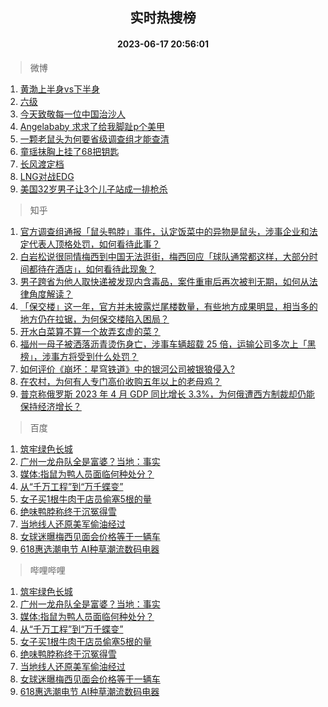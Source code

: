 <div align="center"><h2>实时热搜榜</h2><h4>2023-06-17 20:56:01</h4></div>

> 微博  

1. [黄渤上半身vs下半身](https://s.weibo.com/weibo?q=%23%E9%BB%84%E6%B8%A4%E4%B8%8A%E5%8D%8A%E8%BA%ABvs%E4%B8%8B%E5%8D%8A%E8%BA%AB%23&t=31&band_rank=1&Refer=top)<br />
2. [六级](https://s.weibo.com/weibo?q=%E5%85%AD%E7%BA%A7&t=31&band_rank=2&Refer=top)<br />
3. [今天致敬每一位中国治沙人](https://s.weibo.com/weibo?q=%23%E4%BB%8A%E5%A4%A9%E8%87%B4%E6%95%AC%E6%AF%8F%E4%B8%80%E4%BD%8D%E4%B8%AD%E5%9B%BD%E6%B2%BB%E6%B2%99%E4%BA%BA%23&t=31&band_rank=3&Refer=top)<br />
4. [Angelababy 求求了给我脚趾p个美甲](https://s.weibo.com/weibo?q=Angelababy%20%E6%B1%82%E6%B1%82%E4%BA%86%E7%BB%99%E6%88%91%E8%84%9A%E8%B6%BEp%E4%B8%AA%E7%BE%8E%E7%94%B2&t=31&band_rank=4&Refer=top)<br />
5. [一颗老鼠头为何要省级调查组才能查清](https://s.weibo.com/weibo?q=%23%E4%B8%80%E9%A2%97%E8%80%81%E9%BC%A0%E5%A4%B4%E4%B8%BA%E4%BD%95%E8%A6%81%E7%9C%81%E7%BA%A7%E8%B0%83%E6%9F%A5%E7%BB%84%E6%89%8D%E8%83%BD%E6%9F%A5%E6%B8%85%23&t=31&band_rank=5&Refer=top)<br />
6. [童瑶抹胸上挂了68把钥匙](https://s.weibo.com/weibo?q=%23%E7%AB%A5%E7%91%B6%E6%8A%B9%E8%83%B8%E4%B8%8A%E6%8C%82%E4%BA%8668%E6%8A%8A%E9%92%A5%E5%8C%99%23&t=31&band_rank=6&Refer=top)<br />
7. [长风渡定档](https://s.weibo.com/weibo?q=%E9%95%BF%E9%A3%8E%E6%B8%A1%E5%AE%9A%E6%A1%A3&t=31&band_rank=7&Refer=top)<br />
8. [LNG对战EDG](https://s.weibo.com/weibo?q=%23LNG%E5%AF%B9%E6%88%98EDG%23&t=31&band_rank=8&Refer=top)<br />
9. [美国32岁男子让3个儿子站成一排枪杀](https://s.weibo.com/weibo?q=%23%E7%BE%8E%E5%9B%BD32%E5%B2%81%E7%94%B7%E5%AD%90%E8%AE%A93%E4%B8%AA%E5%84%BF%E5%AD%90%E7%AB%99%E6%88%90%E4%B8%80%E6%8E%92%E6%9E%AA%E6%9D%80%23&t=31&band_rank=9&Refer=top)<br />

> 知乎  

1. [官方调查组通报「鼠头鸭脖」事件，认定饭菜中的异物是鼠头，涉事企业和法定代表人顶格处罚，如何看待此事？](https://www.zhihu.com/question/607131041)<br />
2. [白岩松说很同情梅西到中国无法逛街，梅西回应「球队通常都这样，大部分时间都待在酒店」，如何看待此现象？](https://www.zhihu.com/question/607002376)<br />
3. [男子跨省为他人取快递被发现内含毒品，案件重审后再次被判无期，如何从法律角度解读？](https://www.zhihu.com/question/607104424)<br />
4. [「保交楼」这一年，官方并未披露烂尾楼数量，有些地方成果明显，相当多的地方仍在拉锯，为何保交楼陷入困局？](https://www.zhihu.com/question/607125175)<br />
5. [开水白菜算不算一个故弄玄虚的菜？](https://www.zhihu.com/question/487255017)<br />
6. [福州一母子被洒落沥青烫伤身亡，涉事车辆超载 25 倍，运输公司多次上「黑榜」，涉事方将受到什么处罚？](https://www.zhihu.com/question/607112600)<br />
7. [如何评价《崩坏：星穹铁道》中的银河公司被银狼侵入?](https://www.zhihu.com/question/607134236)<br />
8. [在农村，为何有人专门高价收购五年以上的老母鸡？](https://www.zhihu.com/question/421033694)<br />
9. [普京称俄罗斯 2023 年 4 月 GDP 同比增长 3.3%，为何俄遭西方制裁却仍能保持经济增长？](https://www.zhihu.com/question/607051685)<br />

> 百度  

1. [筑牢绿色长城](https://www.baidu.com/s?wd=%E7%AD%91%E7%89%A2%E7%BB%BF%E8%89%B2%E9%95%BF%E5%9F%8E&sa=fyb_news&rsv_dl=fyb_news)<br />
2. [广州一龙舟队全是富婆？当地：事实](https://www.baidu.com/s?wd=%E5%B9%BF%E5%B7%9E%E4%B8%80%E9%BE%99%E8%88%9F%E9%98%9F%E5%85%A8%E6%98%AF%E5%AF%8C%E5%A9%86%EF%BC%9F%E5%BD%93%E5%9C%B0%EF%BC%9A%E4%BA%8B%E5%AE%9E&sa=fyb_news&rsv_dl=fyb_news)<br />
3. [媒体:指鼠为鸭人员面临何种处分？](https://www.baidu.com/s?wd=%E5%AA%92%E4%BD%93%3A%E6%8C%87%E9%BC%A0%E4%B8%BA%E9%B8%AD%E4%BA%BA%E5%91%98%E9%9D%A2%E4%B8%B4%E4%BD%95%E7%A7%8D%E5%A4%84%E5%88%86%EF%BC%9F&sa=fyb_news&rsv_dl=fyb_news)<br />
4. [从“千万工程”到“万千蝶变”](https://www.baidu.com/s?wd=%E4%BB%8E%E2%80%9C%E5%8D%83%E4%B8%87%E5%B7%A5%E7%A8%8B%E2%80%9D%E5%88%B0%E2%80%9C%E4%B8%87%E5%8D%83%E8%9D%B6%E5%8F%98%E2%80%9D&sa=fyb_news&rsv_dl=fyb_news)<br />
5. [女子买1根牛肉干店员偷塞5根的量](https://www.baidu.com/s?wd=%E5%A5%B3%E5%AD%90%E4%B9%B01%E6%A0%B9%E7%89%9B%E8%82%89%E5%B9%B2%E5%BA%97%E5%91%98%E5%81%B7%E5%A1%9E5%E6%A0%B9%E7%9A%84%E9%87%8F&sa=fyb_news&rsv_dl=fyb_news)<br />
6. [绝味鸭脖称终于沉冤得雪](https://www.baidu.com/s?wd=%E7%BB%9D%E5%91%B3%E9%B8%AD%E8%84%96%E7%A7%B0%E7%BB%88%E4%BA%8E%E6%B2%89%E5%86%A4%E5%BE%97%E9%9B%AA&sa=fyb_news&rsv_dl=fyb_news)<br />
7. [当地线人还原美军偷油经过](https://www.baidu.com/s?wd=%E5%BD%93%E5%9C%B0%E7%BA%BF%E4%BA%BA%E8%BF%98%E5%8E%9F%E7%BE%8E%E5%86%9B%E5%81%B7%E6%B2%B9%E7%BB%8F%E8%BF%87&sa=fyb_news&rsv_dl=fyb_news)<br />
8. [女球迷曝梅西见面会价格等于一辆车](https://www.baidu.com/s?wd=%E5%A5%B3%E7%90%83%E8%BF%B7%E6%9B%9D%E6%A2%85%E8%A5%BF%E8%A7%81%E9%9D%A2%E4%BC%9A%E4%BB%B7%E6%A0%BC%E7%AD%89%E4%BA%8E%E4%B8%80%E8%BE%86%E8%BD%A6&sa=fyb_news&rsv_dl=fyb_news)<br />
9. [618惠选潮电节 AI种草潮流数码电器](https://www.baidu.com/s?wd=618%E6%83%A0%E9%80%89%E6%BD%AE%E7%94%B5%E8%8A%82&sa=fyb_news&rsv_dl=fyb_news)<br />

> 哔哩哔哩  

1. [筑牢绿色长城](https://www.baidu.com/s?wd=%E7%AD%91%E7%89%A2%E7%BB%BF%E8%89%B2%E9%95%BF%E5%9F%8E&sa=fyb_news&rsv_dl=fyb_news)<br />
2. [广州一龙舟队全是富婆？当地：事实](https://www.baidu.com/s?wd=%E5%B9%BF%E5%B7%9E%E4%B8%80%E9%BE%99%E8%88%9F%E9%98%9F%E5%85%A8%E6%98%AF%E5%AF%8C%E5%A9%86%EF%BC%9F%E5%BD%93%E5%9C%B0%EF%BC%9A%E4%BA%8B%E5%AE%9E&sa=fyb_news&rsv_dl=fyb_news)<br />
3. [媒体:指鼠为鸭人员面临何种处分？](https://www.baidu.com/s?wd=%E5%AA%92%E4%BD%93%3A%E6%8C%87%E9%BC%A0%E4%B8%BA%E9%B8%AD%E4%BA%BA%E5%91%98%E9%9D%A2%E4%B8%B4%E4%BD%95%E7%A7%8D%E5%A4%84%E5%88%86%EF%BC%9F&sa=fyb_news&rsv_dl=fyb_news)<br />
4. [从“千万工程”到“万千蝶变”](https://www.baidu.com/s?wd=%E4%BB%8E%E2%80%9C%E5%8D%83%E4%B8%87%E5%B7%A5%E7%A8%8B%E2%80%9D%E5%88%B0%E2%80%9C%E4%B8%87%E5%8D%83%E8%9D%B6%E5%8F%98%E2%80%9D&sa=fyb_news&rsv_dl=fyb_news)<br />
5. [女子买1根牛肉干店员偷塞5根的量](https://www.baidu.com/s?wd=%E5%A5%B3%E5%AD%90%E4%B9%B01%E6%A0%B9%E7%89%9B%E8%82%89%E5%B9%B2%E5%BA%97%E5%91%98%E5%81%B7%E5%A1%9E5%E6%A0%B9%E7%9A%84%E9%87%8F&sa=fyb_news&rsv_dl=fyb_news)<br />
6. [绝味鸭脖称终于沉冤得雪](https://www.baidu.com/s?wd=%E7%BB%9D%E5%91%B3%E9%B8%AD%E8%84%96%E7%A7%B0%E7%BB%88%E4%BA%8E%E6%B2%89%E5%86%A4%E5%BE%97%E9%9B%AA&sa=fyb_news&rsv_dl=fyb_news)<br />
7. [当地线人还原美军偷油经过](https://www.baidu.com/s?wd=%E5%BD%93%E5%9C%B0%E7%BA%BF%E4%BA%BA%E8%BF%98%E5%8E%9F%E7%BE%8E%E5%86%9B%E5%81%B7%E6%B2%B9%E7%BB%8F%E8%BF%87&sa=fyb_news&rsv_dl=fyb_news)<br />
8. [女球迷曝梅西见面会价格等于一辆车](https://www.baidu.com/s?wd=%E5%A5%B3%E7%90%83%E8%BF%B7%E6%9B%9D%E6%A2%85%E8%A5%BF%E8%A7%81%E9%9D%A2%E4%BC%9A%E4%BB%B7%E6%A0%BC%E7%AD%89%E4%BA%8E%E4%B8%80%E8%BE%86%E8%BD%A6&sa=fyb_news&rsv_dl=fyb_news)<br />
9. [618惠选潮电节 AI种草潮流数码电器](https://www.baidu.com/s?wd=618%E6%83%A0%E9%80%89%E6%BD%AE%E7%94%B5%E8%8A%82&sa=fyb_news&rsv_dl=fyb_news)<br />
